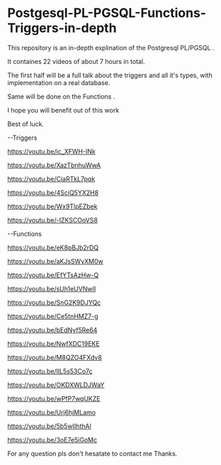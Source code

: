 # Postgesql-PL-PGSQL-Functions-Triggers-in-depth

This repository is an in-depth explination of the Postgresql PL/PGSQL .

It containes 22 videos of about 7 hours in total.

The first half will be a full talk about the triggers and all it's types, with implementation on a real database.

Same will be done on the Functions .

I hope you will benefit out of this work

Best of luck.

  --Triggers
  
  https://youtu.be/ic_XFWH-INk 
  
  https://youtu.be/XazTbnhuWwA
  
  https://youtu.be/CiaRTkL7pqk
  
  https://youtu.be/4SciQ5YX2H8
  
  https://youtu.be/Wx9TlpEZbek
  
  https://youtu.be/-IZKSCOoVS8
  
  --Functions
  
  https://youtu.be/eK8pBJb2rDQ
  
  https://youtu.be/aKJsSWyXM0w
  
  https://youtu.be/EfYTsAzHw-Q
  
  https://youtu.be/sUh1eUVNwII
  
  https://youtu.be/SnG2K9DJYQc
  
  https://youtu.be/Ce5tnHMZ7-g
  
  https://youtu.be/bEdNyf5Re64
  
  https://youtu.be/NwfXDC19EKE
  
  https://youtu.be/M8QZO4FXdv8
  
  https://youtu.be/lIL5s53Co7c
  
  https://youtu.be/OKDXWLDJWaY
  
  https://youtu.be/wPfP7wqUKZE
  
  https://youtu.be/Urj6hjMLamo
  
  https://youtu.be/5b5wIIhthAI
  
  https://youtu.be/3oE7e5iGoMc

For any question pls don't hesatate to contact me 
Thanks.



  
